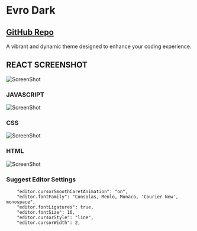 # Evro Dark

## [GitHub Repo](https://github.com/evrohq/EvroDark) 

A vibrant and dynamic theme designed to enhance your coding experience.

## REACT SCREENSHOT

![ScreenShot](https://cdn.jsdelivr.net/gh/EvroHQ/EvroDark@master/screenshots/reactjs.png)

### JAVASCRIPT

![ScreenShot](https://cdn.jsdelivr.net/gh/EvroHQ/EvroDark@master/screenshots/javascript.png)

### CSS

![ScreenShot](https://cdn.jsdelivr.net/gh/EvroHQ/EvroDark@master/screenshots/css.png)

### HTML

![ScreenShot](https://cdn.jsdelivr.net/gh/EvroHQ/EvroDark@master/screenshots/html.png)

### Suggest Editor Settings
```
    "editor.cursorSmoothCaretAnimation": "on",
    "editor.fontFamily": "Consolas, Menlo, Monaco, 'Courier New', monospace",
    "editor.fontLigatures": true,
    "editor.fontSize": 16,
    "editor.cursorStyle": "line",
    "editor.cursorWidth": 2,
```